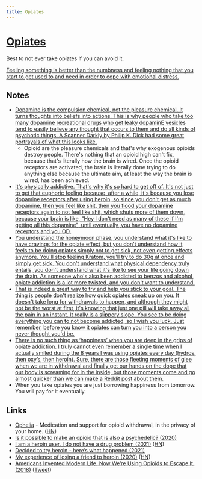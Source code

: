 ```yaml
---
title: Opiates
---
```


# [Opiates](https://psychonautwiki.org/w/index.php?title=Opioid)

Best to not ever take opiates if you can avoid it.

[Feeling something is better than the numbness and feeling nothing that you start to get used to and need in order to cope with emotional distress.](https://www.reddit.com/r/opiates/comments/7nxrrd/to_the_opiate_curious/)

## Notes

- [Dopamine is the compulsion chemical, not the pleasure chemical. It turns thoughts into beliefs into actions. This is why people who take too many dopamine recreational drugs who get leaky dopaminE vesicles tend to easily believe any thought that occurs to them and do all kinds of psychotic things. A Scanner Darkly by Philip K. Dick had some great portrayals of what this looks like.](https://news.ycombinator.com/item?id=16838449)
  - Opioid are the pleasure chemicals and that's why exogenous opioids destroy people. There's nothing that an opioid high can't fix, because that's literally how the brain is wired. Once the opioid receptors are activated, the brain is literally done trying to do anything else because the ultimate aim, at least the way the brain is wired, has been achieved.
- [It's physically addictive. That's why it's so hard to get off of. It's not just to get that euphoric feeling because, after a while, it's because you lose dopamine receptors after using heroin, so since you don't get as much dopamine, then you feel like shit, then you flood your dopamine receptors again to not feel like shit, which shuts more of them down, because your brain is like, "Hey I don't need as many of these if I'm getting all this dopamine", until eventually, you have no dopamine receptors and you OD.](https://www.reddit.com/r/explainlikeimfive/comments/211w4n/for_example_the_euphoric_feeling_you_get_from/)
- [You understand the honeymoon phase, you understand what it's like to have cravings for the opiate effect, but you don't understand how it feels to be doing opiates simply not to get sick, not even getting effects anymore. You'll stop feeling Kratom, you'll try to do 30g at once and simply get sick. You don't understand what physical dependency truly entails, you don't understand what it's like to see your life going down the drain. As someone who's also been addicted to benzos and alcohol, opiate addiction is a lot more twisted, and you don't want to understand.](https://www.reddit.com/r/Drugs/comments/7e48ls/for_those_heavily_addicted_to_opiates_i_now/)
- [That is indeed a great way to try and help you stick to your goal. The thing is people don't realize how quick opiates sneak up on you. It doesn't take long for withdrawals to happen, and although they might not be the worst at first, it's knowing that just one pill will take away all the pain in an instant. It really is a slippery slope. You see to be doing everything you can to not become addicted, so I wish you luck. Just remember, before you know it opiates can turn you into a person you never thought you'd be.](https://www.reddit.com/r/opiates/comments/7ma1k9/if_you_used_once_every_month_and_no_more_than/)
- [There is no such thing as ‘happiness’ when you are deep in the grips of opiate addiction. I truly cannot even remember a single time when I actually smiled during the 8 years I was using opiates every day (hydros, then oxy’s, then heroin). Sure, there are those fleeting moments of glee when we are in withdrawal and finally get our hands on the dope that our body is screaming for in the inside, but those moments come and go almost quicker than we can make a Reddit post about them.](https://www.reddit.com/r/opiates/comments/7nxrrd/to_the_opiate_curious/)
- When you take opiates you are just borrowing happiness from tomorrow. You will pay for it eventually.

## Links

- [Ophelia](https://www.meetophelia.com/) - Medication and support for opioid withdrawal, in the privacy of your home. ([HN](https://news.ycombinator.com/item?id=22570133))
- [Is it possible to make an opioid that is also a psychedelic? (2020)](https://www.reddit.com/r/researchchemicals/comments/i1a2w3/is_it_possible_to_make_an_opioid_that_is_also_a/)
- [I am a heroin user. I do not have a drug problem (2021)](https://nautil.us/issue/96/rewired/i-am-a-heroin-user-i-do-not-have-a-drug-problem) ([HN](https://news.ycombinator.com/item?id=26179003))
- [Decided to try heroin - here’s what happened (2021)](https://www.reddit.com/r/Drugs/comments/prpx5o/decided_to_try_heroin_heres_what_happenend/)
- [My experience of losing a friend to heroin (2020)](https://mattlakeman.org/2020/01/22/the-new-epidemic-my-experience-of-losing-a-friend-to-heroin/) ([HN](https://news.ycombinator.com/item?id=28993567))
- [Americans Invented Modern Life. Now We’re Using Opioids to Escape It. (2018)](https://nymag.com/intelligencer/2018/02/americas-opioid-epidemic.html) ([Tweet](https://twitter.com/profplum99/status/1462038235375226880))

